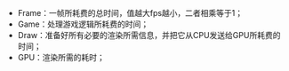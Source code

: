 - Frame：一帧所耗费的总时间，值越大fps越小，二者相乘等于1；
- Game：处理游戏逻辑所耗费的时间；
- Draw：准备好所有必要的渲染所需信息，并把它从CPU发送给GPU所耗费的时间；
- GPU：渲染所需的耗时；